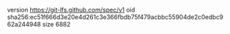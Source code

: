 version https://git-lfs.github.com/spec/v1
oid sha256:ec51f666d3e20e4d261c3e366fbdb75f479acbbc55904de2c0edbc962a244948
size 6882
